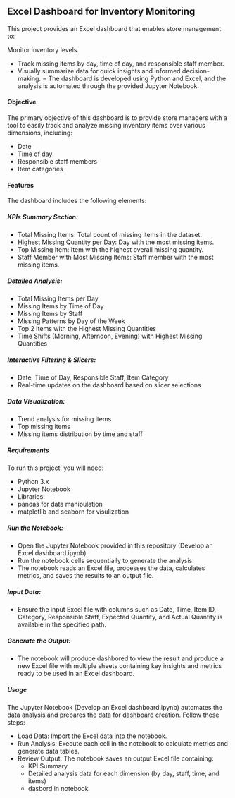 ## Excel Dashboard for Inventory Monitoring
This project provides an Excel dashboard that enables store management to:

Monitor inventory levels.
- Track missing items by day, time of day, and responsible staff member.
- Visually summarize data for quick insights and informed decision-making.
= The dashboard is developed using Python and Excel, and the analysis is automated through the provided Jupyter Notebook.

#### Objective
The primary objective of this dashboard is to provide store managers with a tool
to easily track and analyze missing inventory items over various dimensions, including:
- Date
- Time of day
- Responsible staff members
- Item categories

#### Features
The dashboard includes the following elements:
##### KPIs Summary Section:
- Total Missing Items: Total count of missing items in the dataset.
- Highest Missing Quantity per Day: Day with the most missing items.
- Top Missing Item: Item with the highest overall missing quantity.
- Staff Member with Most Missing Items: Staff member with the most missing items.

##### Detailed Analysis:
- Total Missing Items per Day
- Missing Items by Time of Day
- Missing Items by Staff
- Missing Patterns by Day of the Week
- Top 2 Items with the Highest Missing Quantities
- Time Shifts (Morning, Afternoon, Evening) with Highest Missing Quantities

##### Interactive Filtering & Slicers:
- Date, Time of Day, Responsible Staff, Item Category
- Real-time updates on the dashboard based on slicer selections

##### Data Visualization:
- Trend analysis for missing items
- Top missing items
- Missing items distribution by time and staff

##### Requirements
To run this project, you will need:
- Python 3.x
- Jupyter Notebook
- Libraries:
- pandas for data manipulation
- matplotlib and seaborn for visulization


##### Run the Notebook:
- Open the Jupyter Notebook provided in this repository (Develop an Excel dashboard.ipynb).
- Run the notebook cells sequentially to generate the analysis.
- The notebook reads an Excel file, processes the data, calculates metrics, and saves the results to an output file.

  
##### Input Data:
- Ensure the input Excel file with columns such as Date, Time, Item ID, Category, Responsible Staff, Expected Quantity, 
and Actual Quantity is available in the specified path.

##### Generate the Output:
- The notebook will produce dashbored to view the result and produce a new Excel file with multiple sheets containing key insights and metrics ready to be used in an Excel dashboard.


##### Usage
The Jupyter Notebook (Develop an Excel dashboard.ipynb) automates the data analysis and prepares the data for dashboard creation. Follow these steps:

- Load Data: Import the Excel data into the notebook.
- Run Analysis: Execute each cell in the notebook to calculate metrics and generate data tables.
- Review Output: The notebook saves an output Excel file containing:
  - KPI Summary
  - Detailed analysis data for each dimension (by day, staff, time, and items)
  - dasbord in notebook 
